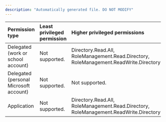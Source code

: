 ```yaml
---
description: "Automatically generated file. DO NOT MODIFY"
---
```


|Permission type|Least privileged permission|Higher privileged permissions|
|:---|:---|:---|
|Delegated (work or school account)|Not supported.|Directory.Read.All, RoleManagement.Read.Directory, RoleManagement.ReadWrite.Directory|
|Delegated (personal Microsoft account)|Not supported.|Not supported.|
|Application|Not supported.|Directory.Read.All, RoleManagement.Read.Directory, RoleManagement.ReadWrite.Directory|

